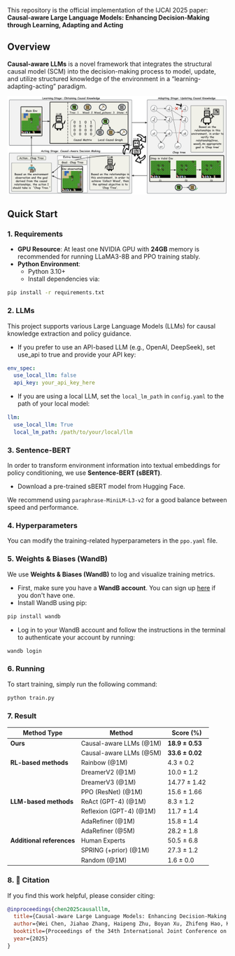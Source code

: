 This repository is the official implementation of the IJCAI 2025 paper:  
**Causal-aware Large Language Models: Enhancing Decision-Making through Learning, Adapting and Acting**


##  Overview

**Causal-aware LLMs** is a novel framework that integrates the structural causal model (SCM) into the decision-making process to model, update, and utilize structured knowledge of the environment in a “learning-adapting-acting” paradigm.

![causal-aware_LLMs](./img/causal-aware_LLMs.png)


##  Quick Start

### 1. Requirements

- **GPU Resource**: At least one NVIDIA GPU with **24GB** memory is recommended for running LLaMA3-8B and PPO training stably.
- **Python Environment**:
  - Python 3.10+
  - Install dependencies via:

```bash
pip install -r requirements.txt
```

### 2. LLMs

This project supports various Large Language Models (LLMs) for causal knowledge extraction and policy guidance.

- If you prefer to use an API-based LLM (e.g., OpenAI, DeepSeek), set use_api to true and provide your API key:

```yaml
env_spec:
  use_local_llm: false
  api_key: your_api_key_here
```
- If you are using a local LLM, set the `local_lm_path` in `config.yaml` to the path of your local model:

```yaml
llm:
  use_local_llm: True
  local_lm_path: /path/to/your/local/llm
```

### 3. Sentence-BERT

In order to transform environment information into textual embeddings for policy conditioning, we use **Sentence-BERT (sBERT)**.

- Download a pre-trained sBERT model from Hugging Face.

We recommend using `paraphrase-MiniLM-L3-v2` for a good balance between speed and performance.


### 4. Hyperparameters

You can modify the training-related hyperparameters in the `ppo.yaml` file.

### 5. Weights & Biases (WandB)

We use **Weights & Biases (WandB)** to log and visualize training metrics.

- First, make sure you have a **WandB account**. You can sign up [here](https://wandb.ai/signup) if you don't have one.
- Install WandB using pip:
```bash
pip install wandb
```
- Log in to your WandB account and follow the instructions in the terminal to authenticate your account by running:
```bash
wandb login  
```

### 6. Running

To start training, simply run the following command:

```bash
python train.py
```
### 7. Result


| Method Type              | Method                        | Score (%)           |
|--------------------------|-------------------------------|---------------------|
| **Ours**                 | Causal-aware LLMs (@1M)       | **18.9 ± 0.53**     |
|                          | Causal-aware LLMs (@5M)       | **33.6 ± 0.02**     |
| **RL-based methods**     | Rainbow (@1M)                 | 4.3 ± 0.2           |
|                          | DreamerV2 (@1M)               | 10.0 ± 1.2          |
|                          | DreamerV3 (@1M)               | 14.77 ± 1.42        |
|                          | PPO (ResNet) (@1M)            | 15.6 ± 1.66         |
| **LLM-based methods**    | ReAct (GPT-4) (@1M)           | 8.3 ± 1.2           |
|                          | Reflexion (GPT-4) (@1M)       | 11.7 ± 1.4          |
|                          | AdaRefiner (@1M)              | 15.8 ± 1.4          |
|                          | AdaRefiner (@5M)              | 28.2 ± 1.8          |
| **Additional references**| Human Experts                 | 50.5 ± 6.8          |
|                          | SPRING (+prior) (@1M)         | 27.3 ± 1.2          |
|                          | Random (@1M)                  | 1.6 ± 0.0           |


### 8. 📜 Citation

If you find this work helpful, please consider citing:

```bibtex
@inproceedings{chen2025causalllm,
  title={Causal-aware Large Language Models: Enhancing Decision-Making through Learning, Adapting and Acting},
  author={Wei Chen, Jiahao Zhang, Haipeng Zhu, Boyan Xu, Zhifeng Hao, Keli Zhang, Junjian Ye, Ruichu Cai},
  booktitle={Proceedings of the 34th International Joint Conference on Artificial Intelligence (IJCAI)},
  year={2025}
}
```
